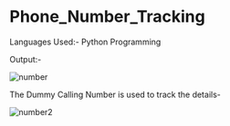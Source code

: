 # Phone_Number_Tracking

Languages Used:- Python Programming

Output:-

![number](https://user-images.githubusercontent.com/103900450/224362763-e818d43d-d819-49f1-8faf-49ceeef40900.jpg)


The Dummy Calling Number is used to track the details-

![number2](https://user-images.githubusercontent.com/103900450/224362899-53e6ef02-70d9-433d-882b-f6ced95e34ee.jpg)
